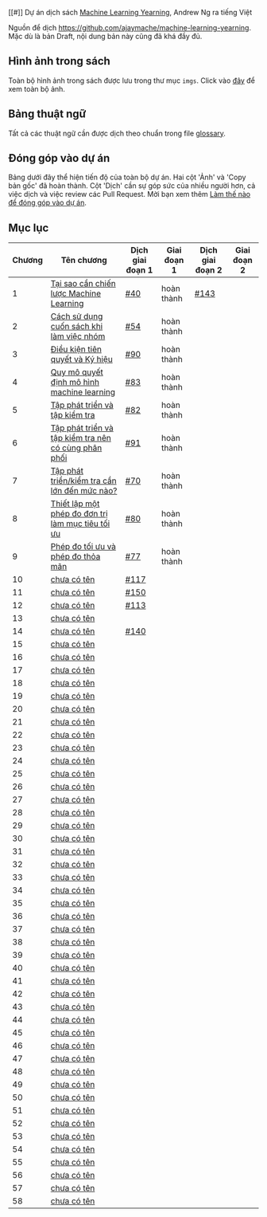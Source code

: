 [[#]] Dự án dịch sách [Machine Learning Yearning](https://www.deeplearning.ai/machine-learning-yearning/), Andrew Ng ra tiếng Việt

Nguồn để dịch https://github.com/ajaymache/machine-learning-yearning. Mặc dù là bản Draft, nội dung bản này cũng đã khá đầy đủ.

## Hình ảnh trong sách
Toàn bộ hình ảnh trong sách được lưu trong thư mục `imgs`. Click vào [đây](imgs/README.md) để xem toàn bộ ảnh.

## Bảng thuật ngữ
Tất cả các thuật ngữ cần được dịch theo chuẩn trong file [glossary](glossary.md).

## Đóng góp vào dự án

Bảng dưới đây thể hiện tiến độ của toàn bộ dự án. Hai cột 'Ảnh' và 'Copy bản gốc' đã hoàn thành. Cột 'Dịch' cần sự góp sức của nhiều người hơn, cả việc dịch và việc review các Pull Request. Mời bạn xem thêm [Làm thế nào để đóng góp vào dự án](contribution.md).

## Mục lục

| Chương | Tên chương                                                               | Dịch giai đoạn 1              | Giai đoạn 1 | Dịch giai đoạn 2              | Giai đoạn 2 |
|--------|--------------------------------------------------------------------------|-------------------------------|-------------|-------------------------------|-------------|
| 1      | [Tại sao cần chiến lược Machine Learning](chapters/ch01.md)              | [#40](http://bit.ly/2qt2j5I)  | hoàn thành  | [#143](http://bit.ly/2paL9t5) |             |
| 2      | [Cách sử dụng cuốn sách khi làm việc nhóm](chapters/ch02.md)             | [#54](http://bit.ly/2P3wMRW)  | hoàn thành  |                               |             |
| 3      | [Điều kiện tiên quyết và Ký hiệu](chapters/ch03.md)                      | [#90](http://bit.ly/2pG1Yfi)  | hoàn thành  |                               |             |
| 4      | [Quy mô quyết định mô hình machine learning](chapters/ch04.md)           | [#83](http://bit.ly/2Bqursa)  | hoàn thành  |                               |             |
| 5      | [Tập phát triển và tập kiểm tra](chapters/ch05.md)                       | [#82](http://bit.ly/2Mt4jmV)  | hoàn thành  |                               |             |
| 6      | [Tập phát triển và tập kiểm tra nên có cùng phân phối](chapters/ch06.md) | [#91](http://bit.ly/2MxIAKE)  | hoàn thành  |                               |             |
| 7      | [Tập phát triển/kiểm tra cần lớn đến mức nào?](chapters/ch07.md)         | [#70](http://bit.ly/35Jetrj)  | hoàn thành  |                               |             |
| 8      | [Thiết lập một phép đo đơn trị làm mục tiêu tối ưu](chapters/ch08.md)    | [#80](http://bit.ly/2pGMCqX)  | hoàn thành  |                               |             |
| 9      | [Phép đo tối ưu và phép đo thỏa mãn](chapters/ch09.md)                   | [#77](http://bit.ly/2VVgJXM)  | hoàn thành  |                               |             |
| 10     | [chưa có tên](chapters/ch10.md)                                          | [#117](http://bit.ly/2WdLYxp) |             |                               |             |
| 11     | [chưa có tên](chapters/ch11.md)                                          | [#150](http://bit.ly/361NZkJ) |             |                               |             |
| 12     | [chưa có tên](chapters/ch12.md)                                          | [#113](http://bit.ly/2Pe9d9a) |             |                               |             |
| 13     | [chưa có tên](chapters/ch13.md)                                          |                               |             |                               |             |
| 14     | [chưa có tên](chapters/ch14.md)                                          | [#140](http://bit.ly/2W6QbDa) |             |                               |             |
| 15     | [chưa có tên](chapters/ch15.md)                                          |                               |             |                               |             |
| 16     | [chưa có tên](chapters/ch16.md)                                          |                               |             |                               |             |
| 17     | [chưa có tên](chapters/ch17.md)                                          |                               |             |                               |             |
| 18     | [chưa có tên](chapters/ch18.md)                                          |                               |             |                               |             |
| 19     | [chưa có tên](chapters/ch19.md)                                          |                               |             |                               |             |
| 20     | [chưa có tên](chapters/ch20.md)                                          |                               |             |                               |             |
| 21     | [chưa có tên](chapters/ch21.md)                                          |                               |             |                               |             |
| 22     | [chưa có tên](chapters/ch22.md)                                          |                               |             |                               |             |
| 23     | [chưa có tên](chapters/ch23.md)                                          |                               |             |                               |             |
| 24     | [chưa có tên](chapters/ch24.md)                                          |                               |             |                               |             |
| 25     | [chưa có tên](chapters/ch25.md)                                          |                               |             |                               |             |
| 26     | [chưa có tên](chapters/ch26.md)                                          |                               |             |                               |             |
| 27     | [chưa có tên](chapters/ch27.md)                                          |                               |             |                               |             |
| 28     | [chưa có tên](chapters/ch28.md)                                          |                               |             |                               |             |
| 29     | [chưa có tên](chapters/ch29.md)                                          |                               |             |                               |             |
| 30     | [chưa có tên](chapters/ch30.md)                                          |                               |             |                               |             |
| 31     | [chưa có tên](chapters/ch31.md)                                          |                               |             |                               |             |
| 32     | [chưa có tên](chapters/ch32.md)                                          |                               |             |                               |             |
| 33     | [chưa có tên](chapters/ch33.md)                                          |                               |             |                               |             |
| 34     | [chưa có tên](chapters/ch34.md)                                          |                               |             |                               |             |
| 35     | [chưa có tên](chapters/ch35.md)                                          |                               |             |                               |             |
| 36     | [chưa có tên](chapters/ch36.md)                                          |                               |             |                               |             |
| 37     | [chưa có tên](chapters/ch37.md)                                          |                               |             |                               |             |
| 38     | [chưa có tên](chapters/ch38.md)                                          |                               |             |                               |             |
| 39     | [chưa có tên](chapters/ch39.md)                                          |                               |             |                               |             |
| 40     | [chưa có tên](chapters/ch40.md)                                          |                               |             |                               |             |
| 41     | [chưa có tên](chapters/ch41.md)                                          |                               |             |                               |             |
| 42     | [chưa có tên](chapters/ch42.md)                                          |                               |             |                               |             |
| 43     | [chưa có tên](chapters/ch43.md)                                          |                               |             |                               |             |
| 44     | [chưa có tên](chapters/ch44.md)                                          |                               |             |                               |             |
| 45     | [chưa có tên](chapters/ch45.md)                                          |                               |             |                               |             |
| 46     | [chưa có tên](chapters/ch46.md)                                          |                               |             |                               |             |
| 47     | [chưa có tên](chapters/ch47.md)                                          |                               |             |                               |             |
| 48     | [chưa có tên](chapters/ch48.md)                                          |                               |             |                               |             |
| 49     | [chưa có tên](chapters/ch49.md)                                          |                               |             |                               |             |
| 50     | [chưa có tên](chapters/ch50.md)                                          |                               |             |                               |             |
| 51     | [chưa có tên](chapters/ch51.md)                                          |                               |             |                               |             |
| 52     | [chưa có tên](chapters/ch52.md)                                          |                               |             |                               |             |
| 53     | [chưa có tên](chapters/ch53.md)                                          |                               |             |                               |             |
| 54     | [chưa có tên](chapters/ch54.md)                                          |                               |             |                               |             |
| 55     | [chưa có tên](chapters/ch55.md)                                          |                               |             |                               |             |
| 56     | [chưa có tên](chapters/ch56.md)                                          |                               |             |                               |             |
| 57     | [chưa có tên](chapters/ch57.md)                                          |                               |             |                               |             |
| 58     | [chưa có tên](chapters/ch58.md)                                          |                               |             |                               |             |
